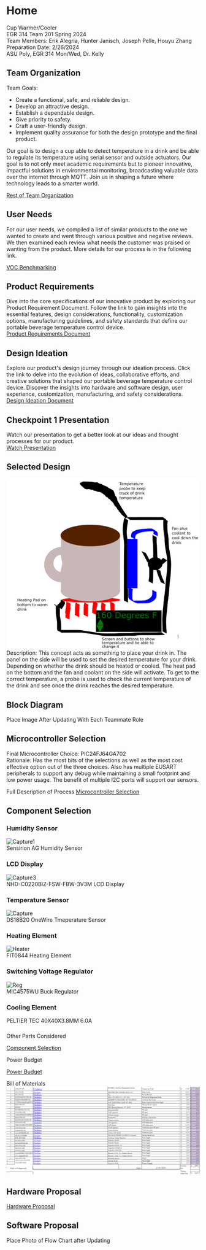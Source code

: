 
# Home

Cup Warmer/Cooler  
EGR 314 Team 201 Spring 2024  
Team Members: Erik Alegria, Hunter Janisch, Joseph Pelle, Houyu Zhang  
Preparation Date: 2/26/2024  
ASU Poly, EGR 314 Mon/Wed, Dr. Kelly  

## Team Organization
Team Goals:
- Create a functional, safe, and reliable design.
- Develop an attractive design.
- Establish a dependable design.
- Give priority to safety.
- Craft a user-friendly design.
- Implement quality assurance for both the design prototype and the final product.

Our goal is to design a cup able to detect temperature in a drink and be able to regulate its temperature using serial sensor and outside actuators. Our goal is to not only meet academic requirements but to pioneer innovative, impactful solutions in environmental monitoring, broadcasting valuable data over the internet through MQTT. Join us in shaping a future where technology leads to a smarter world.

[Rest of Team Organization](/Checkpoint1/TeamOrganization.md)

## User Needs

For our user needs, we compiled a list of similar products to the one we wanted to create and went through various positive and negative reviews. We then examined each review what needs the customer was praised or  wanting from the product. More details for our process is in the following link.  

[VOC Benchmarking](/Checkpoint1/VOC.md)

## Product Requirements
Dive into the core specifications of our innovative product by exploring our Product Requirement Document. Follow the link to gain insights into the essential features, design considerations, functionality, customization options, manufacturing guidelines, and safety standards that define our portable beverage temperature control device.  
[Product Requirements Document](/Checkpoint1/Product-Requirements.md)

## Design Ideation
Explore our product's design journey through our ideation process. Click the link to delve into the evolution of ideas, collaborative efforts, and creative solutions that shaped our portable beverage temperature control device. Discover the insights into hardware and software design, user experience, customization, manufacturing, and safety considerations.  
[Design Ideation Document](/Checkpoint1/Design-Ideation.md)

## Checkpoint 1 Presentation
Watch our presentation to get a better look at our ideas and thought processes for our product.  
[Watch Presentation](https://www.youtube.com/embed/ELKO8Bcwy7k?si=6Dyh1avTQ3MYCgBe)
## Selected Design

![Chosen Design: Device holding cup with heating pad on bottom and peltier coolers and heatsink on side](/Checkpoint2/DesignScreenshot.png)    
Description: This concept acts as something to place your drink in. The panel on the side will be used to set the desired temperature for your drink. Depending on whether the drink should be heated or cooled. The heat pad on the bottom and the fan and coolant on the side will activate. To get to the correct temperature, a probe is used to check the current temperature of the drink and see once the drink reaches the desired temperature.    

## Block Diagram

Place Image After Updating With Each Teammate Role

## Microcontroller Selection

Final Microcontroller Choice: PIC24FJ64GA702    
Rationale: Has the most bits of the selections as well as the most cost effective option out of the three choices. Also has multiple EUSART peripherals to support any debug while maintaining a small footprint and low power usage. The benefit of multiple I2C ports will support our sensors.  

Full Description of Process
[Microcontroller Selection](/Checkpoint2/Microcontroller-Selection.md)

## Component Selection

### Humidity Sensor
![Capture1](https://github.com/EGR-314-Team-201/EGR-314-Team-201/assets/156974933/676155ce-70c1-4b1a-8d82-1d44bcc1102f)    
Sensirion AG Humidity Sensor

### LCD Display
![Capture3](https://github.com/EGR-314-Team-201/EGR-314-Team-201/assets/156974933/89263135-7588-4af4-bc7b-f91fc1a3d26d)    
NHD-C0220BIZ-FSW-FBW-3V3M LCD Display

### Temperature Sensor
![Capture](https://github.com/EGR-314-Team-201/EGR-314-Team-201/assets/156974933/fa50dd98-fdc1-481f-8c3d-18cd185b0c0a)    
DS18B20 OneWire Tmeperature Sensor

### Heating Element
![Heater](https://github.com/EGR-314-Team-201/EGR-314-Team-201/assets/156974933/4aee586e-7047-4cad-b90e-76cc118e12db)    
FIT0844 Heating Element

### Switching Voltage Regulator
![Reg](https://github.com/EGR-314-Team-201/EGR-314-Team-201/assets/156974933/1b38c35b-3765-4868-93df-429d267c72fb)    
MIC4575WU Buck Regulator

### Cooling Element    

PELTIER TEC 40X40X3.8MM 6.0A

### 
Other Parts Considered

[Component Selection](/Checkpoint2/Component-Selection.md)

Power Budget

[Power Budget](/Checkpoint2/Power-Budget.pdf)

Bill of Materials
![Bill of Materials](/Checkpoint2/BillofMaterials.png)
## Hardware Proposal

[Hardware Proposal](/EGR314_HardwareProposal_v2.pdf)

## Software Proposal

Place Photo of Flow Chart after Updating

